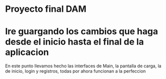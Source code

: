 # Proyecto final DAM
# Ire guargando los cambios que haga desde el inicio hasta el final de la aplicacion
En este punto llevamos hecho las interfaces de Main, la pantalla de carga, la de inicio, login y registros, todas por ahora funcionan 
a la perfeccion
